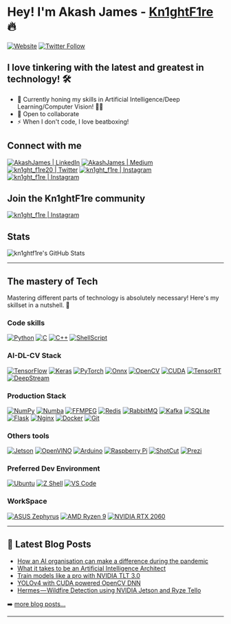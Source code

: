 # Hey! I'm Akash James -  [Kn1ghtF1re](https://kn1ghtf1re.github.io) 🔥

[![Website](https://img.shields.io/website?label=kn1ghtf1re.github.io&style=for-the-badge&url=https%3A%2F%2Fkn1ghtf1re.github.io)](https://kn1ghtf1re.github.io)
[![Twitter Follow](https://img.shields.io/twitter/follow/kn1ghtf1re20?color=1DA1F2&logo=twitter&style=for-the-badge)](https://twitter.com/intent/follow?original_referer=https%3A%2F%2Fgithub.com%2Fkn1ghtf1re&screen_name=kn1ghtf1re20)

## I love tinkering with the latest and greatest in technology! 🛠

- 🌱 Currently honing my skills in Artificial Intelligence/Deep Learning/Computer Vision! 💪🏼
- 👯 Open to collaborate
- ⚡ When I don't code, I love beatboxing!

## Connect with me

[<img alt="AkashJames | LinkedIn" src="https://img.shields.io/badge/LinkedIn-0077B5?style=for-the-badge&logo=linkedin&logoColor=white" />](https://www.linkedin.com/in/akashjames)
[<img alt="AkashJames | Medium" src="https://img.shields.io/badge/Medium-000000?style=for-the-badge&logo=medium&logoColor=white" />](https://akash-james.medium.com/)
[<img alt="kn1ght_f1re20 | Twitter" src="https://img.shields.io/badge/Twitter-1DA1F2?style=for-the-badge&logo=twitter&logoColor=white" />](https://www.twitter.com/kn1ghtf1re20)
[<img alt="kn1ght_f1re | Instagram" src="https://img.shields.io/badge/Instagram-E4405F?style=for-the-badge&logo=instagram&logoColor=white" />](https://instagram.com/kn1ght_f1re)
[<img alt="kn1ght_f1re | Instagram" src="https://img.shields.io/badge/-Hackerrank-2EC866?style=for-the-badge&logo=HackerRank&logoColor=white" />](https://www.hackerrank.com/Kn1ghtF1re)

## Join the Kn1ghtF1re community

[<img alt="kn1ght_f1re | Instagram" src="https://img.shields.io/badge/Discord-7289DA?style=for-the-badge&logo=discord&logoColor=white" />](https://discord.gg/Y9wdhH5TCy)

## Stats

<img alt="kn1ghtf1re's GitHub Stats" src="https://github-readme-stats.vercel.app/api?username=kn1ghtf1re&show_icons=true&hide_border=true&count_private=true?theme=dracula" />

---

## The mastery of Tech

Mastering different parts of technology is absolutely necessary! Here's my skillset in a nutshell. 🌰

### Code skills

[<img alt="Python" src="https://img.shields.io/badge/Python-FFD43B?style=for-the-badge&logo=python&logoColor=darkgreen" />]()
[<img alt="C" src="https://img.shields.io/badge/C-00599C?style=for-the-badge&logo=c&logoColor=white" />]()
[<img alt="C++" src="https://img.shields.io/badge/C%2B%2B-00599C?style=for-the-badge&logo=c%2B%2B&logoColor=white" />]()
[<img alt="ShellScript" src="https://img.shields.io/badge/Shell_Script-121011?style=for-the-badge&logo=gnu-bash&logoColor=white" />]()

### AI-DL-CV Stack

[<img alt="TensorFlow" src="https://img.shields.io/badge/TensorFlow-FF6F00?style=for-the-badge&logo=TensorFlow&logoColor=white" />]()
[<img alt="Keras" src="https://img.shields.io/badge/Keras-D00000?style=for-the-badge&logo=Keras&logoColor=white" />]()
[<img alt="PyTorch" src="https://img.shields.io/badge/PyTorch-EE4C2C?style=for-the-badge&logo=pytorch&logoColor=white" />]()
[<img alt="Onnx" src="https://img.shields.io/badge/ONNX-005CED?style=for-the-badge&logo=onnx&logoColor=white" />]()
[<img alt="OpenCV" src="https://img.shields.io/badge/OpenCV-27338e?style=for-the-badge&logo=OpenCV&logoColor=white" />]()
[<img alt="CUDA" src="https://img.shields.io/badge/CUDA-76B900?style=for-the-badge&logo=nvidia&logoColor=white" />]()
[<img alt="TensorRT" src="https://img.shields.io/badge/TensorRT-76B900?style=for-the-badge&logo=nvidia&logoColor=white" />]()
[<img alt="DeepStream" src="https://img.shields.io/badge/DeepStream-76B900?style=for-the-badge&logo=nvidia&logoColor=white" />]()

### Production Stack

[<img alt="NumPy" src="https://img.shields.io/badge/Numpy-777BB4?style=for-the-badge&logo=numpy&logoColor=white" />]()
[<img alt="Numba" src="https://img.shields.io/badge/Numba-00A3E0?&style=for-the-badge&logo=numba&logoColor=white" />]()
[<img alt="FFMPEG" src="https://img.shields.io/badge/FFMPEG-007808?&style=for-the-badge&logo=ffmpeg&logoColor=white" />]()
[<img alt="Redis" src="https://img.shields.io/badge/redis-%23DD0031.svg?&style=for-the-badge&logo=redis&logoColor=white" />]()
[<img alt="RabbitMQ" src="https://img.shields.io/badge/rabbitmq-%23FF6600.svg?&style=for-the-badge&logo=rabbitmq&logoColor=white" />]()
[<img alt="Kafka" src="https://img.shields.io/badge/Apache_Kafka-231F20?style=for-the-badge&logo=apache-kafka&logoColor=white" />]()
[<img alt="SQLite" src="https://img.shields.io/badge/SQLite-07405E?style=for-the-badge&logo=sqlite&logoColor=white" />]()
[<img alt="Flask" src="https://img.shields.io/badge/Flask-000000?style=for-the-badge&logo=flask&logoColor=white" />]()
[<img alt="Nginx" src="https://img.shields.io/badge/Nginx-009639?style=for-the-badge&logo=nginx&logoColor=white" />]()
[<img alt="Docker" src="https://img.shields.io/badge/Docker-2CA5E0?style=for-the-badge&logo=docker&logoColor=white" />]()
[<img alt="Git" src="https://img.shields.io/badge/Git-F05032?style=for-the-badge&logo=git&logoColor=white" />]()

### Others tools

[<img alt="Jetson" src="https://img.shields.io/badge/Jetson-76B900?style=for-the-badge&logo=nvidia&logoColor=white" />]()
[<img alt="OpenVINO" src="https://img.shields.io/badge/OpenVINO-0071C5?style=for-the-badge&logo=intel&logoColor=white" />]()
[<img alt="Arduino" src="https://img.shields.io/badge/Arduino-00979D?&style=for-the-badge&logo=arduino&logoColor=white" />]()
[<img alt="Raspberry Pi" src="https://img.shields.io/badge/RASPBERRY%20PI-C51A4A.svg?&style=for-the-badge&logo=raspberry%20pi&logoColor=white" />]()
[<img alt="ShotCut" src="https://img.shields.io/badge/ShotCut-115C77?&style=for-the-badge&logo=shotcut&logoColor=white" />]()
[<img alt="Prezi" src="https://img.shields.io/badge/Prezi-3181FF?&style=for-the-badge&logo=prezi&logoColor=white" />]()

### Preferred Dev Environment

[<img alt="Ubuntu" src="https://img.shields.io/badge/Ubuntu-E95420?&style=for-the-badge&logo=ubuntu&logoColor=white" />]()
[<img alt="Z Shell" src="https://img.shields.io/badge/Z Shell-4EAA25?&style=for-the-badge&logo=gnu%20bash&logoColor=white" />]()
[<img alt="VS Code" src="https://img.shields.io/badge/Visual_Studio_Code-0078D4?style=for-the-badge&logo=visual%20studio%20code&logoColor=white" />]()

### WorkSpace

[<img alt="ASUS Zephyrus" src="https://img.shields.io/badge/ROG-Zephyrus G14-eeeeee?style=for-the-badge&logo=asus&logoColor=white" />]()
[<img alt="AMD Ryzen 9" src="https://img.shields.io/badge/AMD-Ryzen_9_4900-ED1C24?style=for-the-badge&logo=amd&logoColor=white" />]()
[<img alt="NVIDIA RTX 2060" src="https://img.shields.io/badge/NVIDIA-RTX2060-76B900?style=for-the-badge&logo=nvidia&logoColor=white" />]()

---

## 📕 Latest Blog Posts

<!-- BLOG-POST-LIST:START -->
- [How an AI organisation can make a difference during the pandemic](https://akash-james.medium.com/how-an-ai-organisation-can-make-a-difference-during-the-pandemic-db63ee396df9?source=rss-47256195ac2d------2)
- [What it takes to be an Artificial Intelligence Architect](https://akash-james.medium.com/what-it-takes-to-be-an-artificial-intelligence-architect-ed7757c504fb?source=rss-47256195ac2d------2)
- [Train models like a pro with NVIDIA TLT 3.0](https://akash-james.medium.com/train-models-like-a-pro-with-nvidia-tlt-3-0-54ea20467661?source=rss-47256195ac2d------2)
- [YOLOv4 with CUDA powered OpenCV DNN](https://towardsdatascience.com/yolov4-with-cuda-powered-opencv-dnn-2fef48ea3984?source=rss-47256195ac2d------2)
- [Hermes — Wildfire Detection using NVIDIA Jetson and Ryze Tello](https://towardsdatascience.com/hermes-wildfire-detection-using-nvidia-jetson-and-ryze-tello-8da123f05c64?source=rss-47256195ac2d------2)
<!-- BLOG-POST-LIST:END -->

➡️ [more blog posts...](https://akash-james.medium.com)

---